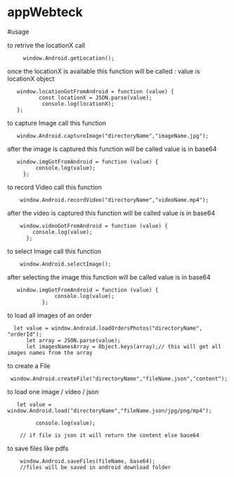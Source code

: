 # appWebteck


#usage

to retrive the locationX call 

         window.Android.getLocation();
      
      
once the locationX is available this function will be called : value is locationX object 

       window.locationGotFromAndroid = function (value) {
              const locationX = JSON.parse(value);
               console.log(locationX);
       };
        
        
        
to capture Image call this function

       window.Android.captureImage("directoryName","imageName.jpg");
       
after the image is captured this function will be called value is in base64 

       window.imgGotFromAndroid = function (value) {
             console.log(value);
         };
         
         
         
         
to record Video call this function

        window.Android.recordVideo("directoryName","videoName.mp4");
        
after the video is captured this function will be called value is in base64 

        window.videoGotFromAndroid = function (value) {
            console.log(value);
          };       
        
        
        
 to select Image call this function
 
        window.Android.selectImage();
        
    
after selecting the image this function will be called value is in base64

       window.imgGotFromAndroid = function (value) {
                   console.log(value);
               };
        
        

to load all images of an order

      let value = window.Android.loadOrdersPhotos("directoryName", "orderId");
          let array = JSON.parse(value);
          let imagesNamesArray = Object.keys(array);// this will get all images names from the array
 
          
        
to create a File

     window.Android.createFile("directoryName","fileName.json","content");
     
     
to load one image / video / json
 
       let value = window.Android.load("directoryName","fileName.json/jpg/png/mp4");
       
             console.log(value);
    
        // if file is json it will return the content else base64
        
        
 to save files like pdfs 
     
        window.Android.saveFiles(fileName, base64);
        //files will be saved in android download folder 
        
        
        
        
        
        
        
        
        
        
        
        
        
        
        
        
        
        
        
        
        
        
        
        


